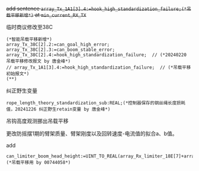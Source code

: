 ~~add sentence `array_Tx_1A1[3].4:=hook_high_standardization_failure;(*吊载平移新增*)`  at `min_current_RX_TX`~~

临时商议修改至38C
```
(*智能吊载平移新增*)
array_Tx_38C[2].2:=can_goal_high_error;
array_Tx_38C[2].3:=can_boom_stable_error;
array_Tx_38C[2].4:=hook_high_standardization_failure;  // (*20240220 吊载平移修改报文 by 唐金峰*)
// array_Tx_1A1[3].4:=hook_high_standardization_failure;  // (*吊载平移初始报文*)
(**)
```

纠正野生变量
```
rope_length_theory_standardization_sub:REAL;(*控制器保存的钢丝绳长度损耗值，20241226 纠正野生retain变量 by 唐金峰*)
```

吊钩高度观测挪出吊载平移

更改防摇摆1期的臂架质量、臂架刚度以及回转速度-电流值的拟合a、b值。

add
```
can_limiter_boom_head_height:=UINT_TO_REAL(array_Rx_limiter_18E[7]+array_Rx_limiter_18E[8]*256)/10.0;(*吊载平移用 by 00744058*)
```
